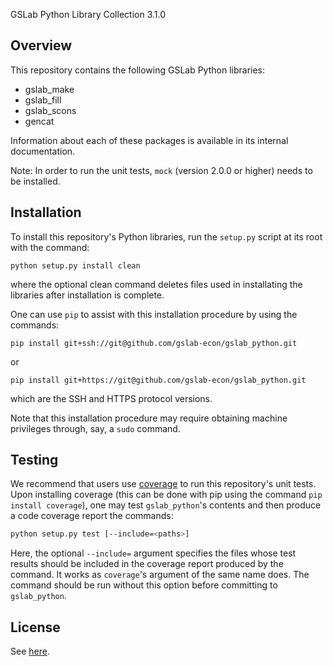 GSLab Python Library Collection 3.1.0

Overview
--------
This repository contains the following GSLab Python libraries:
 - gslab_make
 - gslab_fill  
 - gslab_scons
 - gencat

Information about each of these packages is available in its internal documentation. 

Note: In order to run the unit tests, `mock` (version 2.0.0 or higher) needs to be installed.

Installation
------------
To install this repository's Python libraries, run the `setup.py` script at its root
with the command:

```
python setup.py install clean
```

where the optional clean command deletes files used in installating the libraries
after installation is complete.

One can use `pip` to assist with this installation procedure by using the commands:
```
pip install git+ssh://git@github.com/gslab-econ/gslab_python.git
```
or
```
pip install git+https://git@github.com/gslab-econ/gslab_python.git
```
which are the SSH and HTTPS protocol versions.

Note that this installation procedure may require obtaining machine privileges through,
say, a `sudo` command. 


Testing
-------

We recommend that users use [coverage](https://pypi.python.org/pypi/coverage/) 
to run this repository's unit tests. Upon installing coverage (this can be done with
pip using the command `pip install coverage`), one may test `gslab_python`'s contents
and then produce a code coverage report the commands:

```bash
python setup.py test [--include=<paths>]
```

Here, the optional `--include=` argument specifies the files whose test results
should be included in the coverage report produced by the command. 
It works as `coverage`'s argument of the same name does. The command should be
run without this option before committing to `gslab_python`.


License
-------
See [here](https://github.com/gslab-econ/gslab_python/blob/master/LICENSE.txt).

